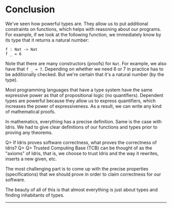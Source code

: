 # Conclusion

We've seen how powerful types are. They allow us to put additional constraints on functions, which helps with reasoning about our programs. For example, if we look at the following function, we immediately know by its type that it returns a natural number:

```
f : Nat -> Nat
f _ = 6
```

Note that there are many constructors (proofs) for `Nat`. For example, we also have that `f _ = 7`. Depending on whether we need 6 or 7 in practice has to be additionally checked. But we're certain that it's a natural number (by the type).

Most programming languages that have a type system have the same expressive power as that of propositional logic (no quantifiers). Dependent types are powerful because they allow us to express quantifiers, which increases the power of expressiveness. As a result, we can write any kind of mathematical proofs.

In mathematics, everything has a precise definition. Same is the case with Idris. We had to give clear definitions of our functions and types prior to proving any theorems.

Q> If Idris proves software correctness, what proves the correctness of Idris?
Q>
Q> Trusted Computing Base (TCB) can be thought of as the "axioms" of Idris, that is, we choose to trust Idris and the way it rewrites, inserts a new given, etc.

The most challenging part is to come up with the precise properties (specifications) that we should prove in order to claim correctness for our software.

The beauty of all of this is that almost everything is just about types and finding inhabitants of types.

* * *
